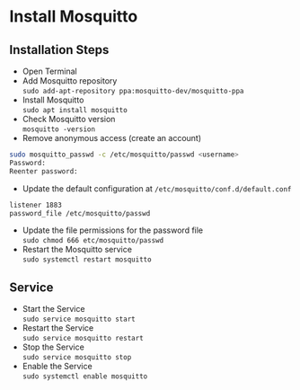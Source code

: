 # Install Mosquitto

## Installation Steps

* Open Terminal
* Add Mosquitto repository  
  `sudo add-apt-repository ppa:mosquitto-dev/mosquitto-ppa`
* Install Mosquitto  
  `sudo apt install mosquitto`
* Check Mosquitto version  
  `mosquitto -version`
* Remove anonymous access (create an account)  

```bash
sudo mosquitto_passwd -c /etc/mosquitto/passwd <username>
Password:
Reenter password:
```

* Update the default configuration at `/etc/mosquitto/conf.d/default.conf`  

```txt
listener 1883
password_file /etc/mosquitto/passwd
```

* Update the file permissions for the password file  
  `sudo chmod 666 etc/mosquitto/passwd`
* Restart the Mosquitto service  
  `sudo systemctl restart mosquitto`

## Service

* Start the Service  
  `sudo service mosquitto start`
* Restart the Service  
  `sudo service mosquitto restart`
* Stop the Service  
  `sudo service mosquitto stop`
* Enable the Service  
  `sudo systemctl enable mosquitto`
